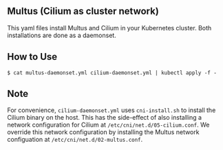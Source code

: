 ## Multus (Cilium as cluster network)

This yaml files install Multus and Cilium in your Kubernetes cluster. Both installations are done as a daemonset.

## How to Use

```
$ cat multus-daemonset.yml cilium-daemonset.yml | kubectl apply -f -
```
## Note

For convenience, `cilium-daemonset.yml` uses `cni-install.sh` to install the Cilium binary on the host. This has the side-effect
of also installing a network configuration for Cilium at `/etc/cni/net.d/05-cilium.conf`. We override this network configuration
by installing the Multus network configuation at `/etc/cni/net.d/02-multus.conf`.
